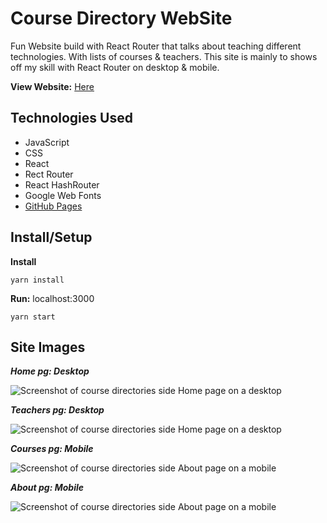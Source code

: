 #  Course Directory WebSite
Fun Website build with React Router that talks about teaching different technologies. With lists of courses & teachers. This site is mainly to shows off my skill with React Router on desktop & mobile.

**View Website:** [Here](https://lwrgithub.github.io/React-Router/#/)

## Technologies Used
- JavaScript
- CSS
- React
- Rect Router
- React HashRouter
- Google Web Fonts
- [GitHub Pages](https://lwrgithub.github.io/React-Router/#/)

## Install/Setup

**Install**
```
yarn install
```

**Run:** localhost:3000
```
yarn start
```

## Site Images
***Home pg: Desktop***

<img alt="Screenshot of course directories side Home page on a desktop" src="https://github.com/lwrgithub/react-router/blob/master/public/img/home-pg-desktop.png" />

***Teachers pg: Desktop***

<img alt="Screenshot of course directories side Home page on a desktop" src="https://github.com/lwrgithub/react-router/blob/master/public/img/teachers-pg-desktop.png" />

***Courses pg: Mobile***

<img alt="Screenshot of course directories side About page on a mobile" src="https://github.com/lwrgithub/react-router/blob/master/public/img/courses-pg-mobile.png" />

***About pg: Mobile***

<img alt="Screenshot of course directories side About page on a mobile" src="https://github.com/lwrgithub/react-router/blob/master/public/img/about-pg-mobile.png" />
